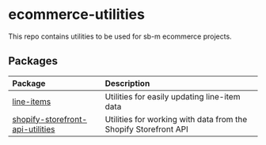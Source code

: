 # ecommerce-utilities
This repo contains utilities to be used for sb-m ecommerce projects.

## Packages
| Package                                                                                                                               | Description                                                     |
|:--------------------------------------------------------------------------------------------------------------------------------------|:----------------------------------------------------------------|
| [line-items](https://github.com/sb-m/ecommerce-utilities/tree/master/packages/line-items)                                             | Utilities for easily updating line-item data                    |
| [shopify-storefront-api-utilities](https://github.com/sb-m/ecommerce-utilities/tree/master/packages/shopify-storefront-api-utilities) | Utilities for working with data from the Shopify Storefront API |
